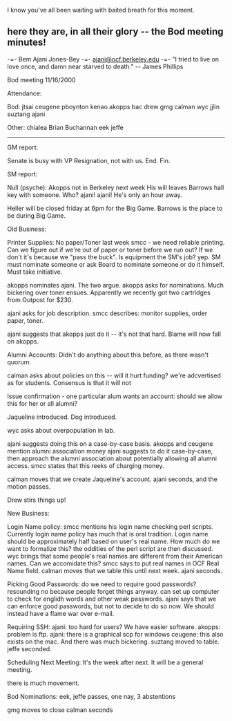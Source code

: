 I know you've all been waiting with baited breath for this moment.

here they are, in all their glory -- the Bod meeting minutes!
-- 
-=- Bem Ajani Jones-Bey -=- ajani@ocf.berkeley.edu -=-
  "I tried to live on love once, and damn near
      starved to death."  -- James Phillips


Bod meeting 11/16/2000

Attendance:

Bod:
jtsai
ceugene
pboynton
kenao
akopps
bac
drew
gmg
calman
wyc
jjlin
suztang
ajani

Other:
chialea
Brian Buchannan
eek
jeffe

----

GM report:

Senate is busy with VP Resignation, not with us. End. Fin.

SM report:

Null (psyche): Akopps not in Berkeley next week
	His will leaves Barrows hall key with someone. Who?
	ajani! ajani! He's only an hour away.

Heller will be closed friday at 6pm for the Big Game.
Barrows is the place to be during Big Game.

Old Business:

Printer Supplies:
No paper/Toner last week
smcc - we need reliable printing. Can we figure out if we're out of paper
	or toner before we run out? If we don't it's because we "pass the
	buck". Is equipment the SM's job? yep. SM must nominate someone or
	ask Board to nominate someone or do it himself. Must take initiative.

akopps nominates ajani. The two argue. akopps asks for nominations.
Much bickering over toner ensues. Apparently we recently got two
cartridges from Outpost for $230.

ajani asks for job description. smcc describes: monitor supplies, order paper, 
toner.

ajani suggests that akopps just do it -- it's not that hard. Blame will now
fall on akopps.

Alumni Accounts:
Didn't do anything about this before, as there wasn't quorum.

calman asks about policies on this -- will it hurt funding? we're adcvertised
	as for students. Consensus is that it will not

Issue confirmation - one particular alum wants an account: should we allow this
	for her or all alumni?

Jaqueline introduced. Dog introduced.

wyc asks about overpopulation in lab.

ajani suggests doing this on a case-by-case basis.
akopps and ceugene mention alumni association money
ajani suggests to do it case-by-case, then approach the alumni association
	about potentially allowing all alumni access.
smcc states that this reeks of charging money.

calman moves that we create Jaqueline's account. ajani seconds, and the motion
passes.

Drew stirs things up!

New Business:

Login Name policy:
smcc mentions his login name checking perl scripts. Currently login name policy
	has much that is oral tradition. Login name should be approximately
	half based on user's real name. How much do we want to formalize this?
the oddities of the perl script are then discussed.
wyc brings that some people's real names are different from their American
	names. Can we accomidate this?
smcc says to put real names in OCF Real Name field.
calman moves that we table this until next week. ajani seconds.

Picking Good Passwords:
do we need to require good passwords?
resounding no because people forget things anyway.
can set up computer to check for englidh words and other weak passwords.
ajani says that we can enforce good passwords, but not to decide to do so now.
	We should instead have a flame war over e-mail.

Requiring SSH:
ajani: too hard for users? We have easier software.
akopps: problem is ftp.
ajani: there is a graphical scp for windows
ceugene: this also exists on the mac.
And there was much bickering.
suztang moved to table. jeffe seconded.

Scheduling Next Meeting:
It's the week after next. It will be a general meeting.

there is much movement.

Bod Nominations:
eek, jeffe passes, one nay, 3 abstentions

gmg moves to close
calman seconds

